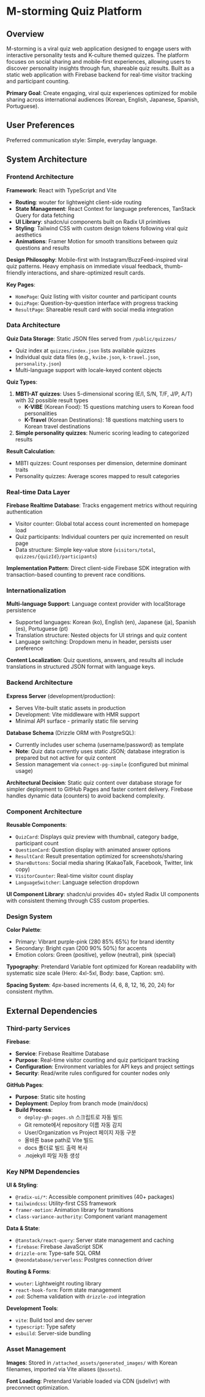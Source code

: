# M-storming Quiz Platform

## Overview

M-storming is a viral quiz web application designed to engage users with interactive personality tests and K-culture themed quizzes. The platform focuses on social sharing and mobile-first experiences, allowing users to discover personality insights through fun, shareable quiz results. Built as a static web application with Firebase backend for real-time visitor tracking and participant counting.

**Primary Goal**: Create engaging, viral quiz experiences optimized for mobile sharing across international audiences (Korean, English, Japanese, Spanish, Portuguese).

## User Preferences

Preferred communication style: Simple, everyday language.

## System Architecture

### Frontend Architecture

**Framework**: React with TypeScript and Vite
- **Routing**: wouter for lightweight client-side routing
- **State Management**: React Context for language preferences, TanStack Query for data fetching
- **UI Library**: shadcn/ui components built on Radix UI primitives
- **Styling**: Tailwind CSS with custom design tokens following viral quiz aesthetics
- **Animations**: Framer Motion for smooth transitions between quiz questions and results

**Design Philosophy**: Mobile-first with Instagram/BuzzFeed-inspired viral quiz patterns. Heavy emphasis on immediate visual feedback, thumb-friendly interactions, and share-optimized result cards.

**Key Pages**:
- `HomePage`: Quiz listing with visitor counter and participant counts
- `QuizPage`: Question-by-question interface with progress tracking
- `ResultPage`: Shareable result card with social media integration

### Data Architecture

**Quiz Data Storage**: Static JSON files served from `/public/quizzes/`
- Quiz index at `quizzes/index.json` lists available quizzes
- Individual quiz data files (e.g., `kvibe.json`, `k-travel.json`, `personality.json`)
- Multi-language support with locale-keyed content objects

**Quiz Types**:
1. **MBTI-AT quizzes**: Uses 5-dimensional scoring (E/I, S/N, T/F, J/P, A/T) with 32 possible result types
   - **K-VIBE** (Korean Food): 15 questions matching users to Korean food personalities
   - **K-Travel** (Korean Destinations): 18 questions matching users to Korean travel destinations
2. **Simple personality quizzes**: Numeric scoring leading to categorized results

**Result Calculation**:
- MBTI quizzes: Count responses per dimension, determine dominant traits
- Personality quizzes: Average scores mapped to result categories

### Real-time Data Layer

**Firebase Realtime Database**: Tracks engagement metrics without requiring authentication
- Visitor counter: Global total access count incremented on homepage load
- Quiz participants: Individual counters per quiz incremented on result page
- Data structure: Simple key-value store (`visitors/total`, `quizzes/{quizId}/participants`)

**Implementation Pattern**: Direct client-side Firebase SDK integration with transaction-based counting to prevent race conditions.

### Internationalization

**Multi-language Support**: Language context provider with localStorage persistence
- Supported languages: Korean (ko), English (en), Japanese (ja), Spanish (es), Portuguese (pt)
- Translation structure: Nested objects for UI strings and quiz content
- Language switching: Dropdown menu in header, persists user preference

**Content Localization**: Quiz questions, answers, and results all include translations in structured JSON format with language keys.

### Backend Architecture

**Express Server** (development/production):
- Serves Vite-built static assets in production
- Development: Vite middleware with HMR support
- Minimal API surface - primarily static file serving

**Database Schema** (Drizzle ORM with PostgreSQL):
- Currently includes user schema (username/password) as template
- **Note**: Quiz data currently uses static JSON; database integration is prepared but not active for quiz content
- Session management via `connect-pg-simple` (configured but minimal usage)

**Architectural Decision**: Static quiz content over database storage for simpler deployment to GitHub Pages and faster content delivery. Firebase handles dynamic data (counters) to avoid backend complexity.

### Component Architecture

**Reusable Components**:
- `QuizCard`: Displays quiz preview with thumbnail, category badge, participant count
- `QuestionCard`: Question display with animated answer options
- `ResultCard`: Result presentation optimized for screenshots/sharing
- `ShareButtons`: Social media sharing (KakaoTalk, Facebook, Twitter, link copy)
- `VisitorCounter`: Real-time visitor count display
- `LanguageSwitcher`: Language selection dropdown

**UI Component Library**: shadcn/ui provides 40+ styled Radix UI components with consistent theming through CSS custom properties.

### Design System

**Color Palette**:
- Primary: Vibrant purple-pink (280 85% 65%) for brand identity
- Secondary: Bright cyan (200 90% 50%) for accents
- Emotion colors: Green (positive), yellow (neutral), pink (special)

**Typography**: Pretendard Variable font optimized for Korean readability with systematic size scale (Hero: 4xl-5xl, Body: base, Caption: sm).

**Spacing System**: 4px-based increments (4, 6, 8, 12, 16, 20, 24) for consistent rhythm.

## External Dependencies

### Third-party Services

**Firebase**:
- **Service**: Firebase Realtime Database
- **Purpose**: Real-time visitor counting and quiz participant tracking
- **Configuration**: Environment variables for API keys and project settings
- **Security**: Read/write rules configured for counter nodes only

**GitHub Pages**:
- **Purpose**: Static site hosting
- **Deployment**: Deploy from branch mode (main/docs)
- **Build Process**: 
  - `deploy-gh-pages.sh` 스크립트로 자동 빌드
  - Git remote에서 repository 이름 자동 감지
  - User/Organization vs Project 페이지 자동 구분
  - 올바른 base path로 Vite 빌드
  - docs 폴더로 빌드 출력 복사
  - .nojekyll 파일 자동 생성

### Key NPM Dependencies

**UI & Styling**:
- `@radix-ui/*`: Accessible component primitives (40+ packages)
- `tailwindcss`: Utility-first CSS framework
- `framer-motion`: Animation library for transitions
- `class-variance-authority`: Component variant management

**Data & State**:
- `@tanstack/react-query`: Server state management and caching
- `firebase`: Firebase JavaScript SDK
- `drizzle-orm`: Type-safe SQL ORM
- `@neondatabase/serverless`: Postgres connection driver

**Routing & Forms**:
- `wouter`: Lightweight routing library
- `react-hook-form`: Form state management
- `zod`: Schema validation with `drizzle-zod` integration

**Development Tools**:
- `vite`: Build tool and dev server
- `typescript`: Type safety
- `esbuild`: Server-side bundling

### Asset Management

**Images**: Stored in `/attached_assets/generated_images/` with Korean filenames, imported via Vite aliases (`@assets`).

**Font Loading**: Pretendard Variable loaded via CDN (jsdelivr) with preconnect optimization.